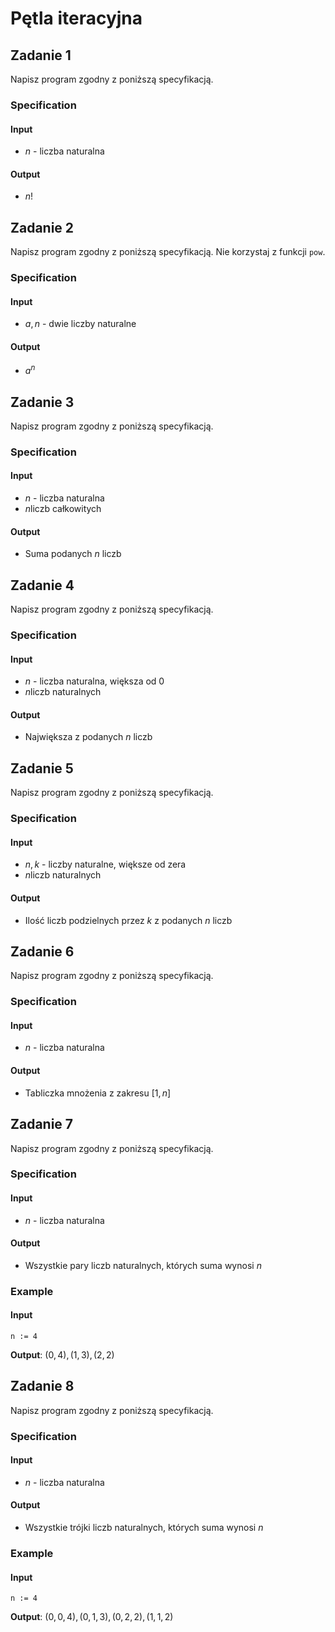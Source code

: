 # Pętla iteracyjna

## Zadanie 1

Napisz program zgodny z poniższą specyfikacją.

### Specification

#### Input

* $n$ - liczba naturalna

#### Output

* $n!$ 

## Zadanie 2

Napisz program zgodny z poniższą specyfikacją. Nie korzystaj z funkcji `pow`.

### Specification

#### Input

* $a, n$ - dwie liczby naturalne

#### Output

* $a^n$ 

## Zadanie 3

Napisz program zgodny z poniższą specyfikacją.

### Specification

#### Input

* $n$ - liczba naturalna
* $n$liczb całkowitych

#### Output

* Suma podanych $n$ liczb

## Zadanie 4

Napisz program zgodny z poniższą specyfikacją.

### Specification

#### Input

* $n$ - liczba naturalna, większa od $0$ 
* $n$liczb naturalnych

#### Output

* Największa z podanych $n$ liczb

## Zadanie 5

Napisz program zgodny z poniższą specyfikacją.

### Specification

#### Input

* $n, k$ - liczby naturalne, większe od zera
* $n$liczb naturalnych

#### Output

* Ilość liczb podzielnych przez $k$ z podanych $n$ liczb

## Zadanie 6

Napisz program zgodny z poniższą specyfikacją.

### Specification

#### Input

* $n$ - liczba naturalna

#### Output

* Tabliczka mnożenia z zakresu $[1,n]$

## Zadanie 7

Napisz program zgodny z poniższą specyfikacją.

### Specification

#### Input

* $n$ - liczba naturalna

#### Output

* Wszystkie pary liczb naturalnych, których suma wynosi $n$

### Example

#### Input

```
n := 4
```

**Output**: $(0, 4), (1, 3), (2, 2)$

## Zadanie 8

Napisz program zgodny z poniższą specyfikacją.

### Specification

#### Input

* $n$ - liczba naturalna

#### Output

* Wszystkie trójki liczb naturalnych, których suma wynosi $n$

### Example

#### Input

```
n := 4
```

**Output**: $(0, 0, 4), (0, 1, 3), (0, 2, 2), (1, 1, 2)$
